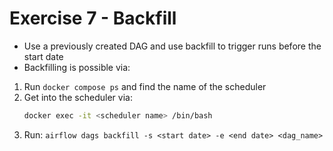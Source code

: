 # Exercise 7 - Backfill

- Use a previously created DAG and use backfill to trigger runs before the start date
- Backfilling is possible via:
1. Run `docker compose ps` and find the name of the scheduler
2. Get into the scheduler via: 
    ```sh
    docker exec -it <scheduler name> /bin/bash
    ```
3. Run:
   `airflow dags backfill -s <start date> -e <end date> <dag_name>`
